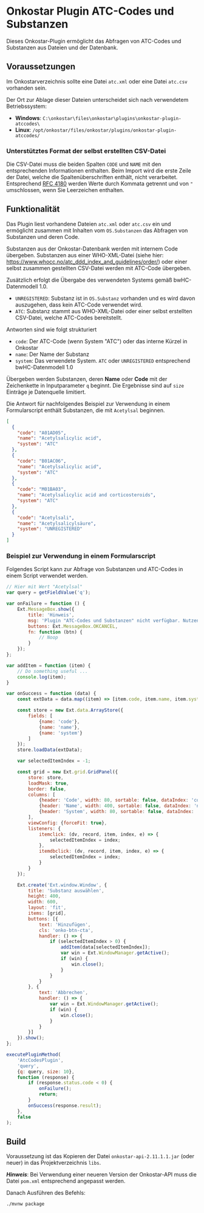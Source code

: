 # Onkostar Plugin ATC-Codes und Substanzen

Dieses Onkostar-Plugin ermöglicht das Abfragen von ATC-Codes und Substanzen aus Dateien und der Datenbank.

## Voraussetzungen

Im Onkostarverzeichnis sollte eine Datei `atc.xml` oder eine Datei `atc.csv` vorhanden sein.

Der Ort zur Ablage dieser Dateien unterscheidet sich nach verwendetem Betriebssystem:

* **Windows**: `C:\onkostar\files\onkostar\plugins\onkostar-plugin-atccodes\`
* **Linux**: `/opt/onkostar/files/onkostar/plugins/onkostar-plugin-atccodes/`

### Unterstütztes Format der selbst erstellten CSV-Datei

Die CSV-Datei muss die beiden Spalten `CODE` und `NAME` mit den entsprechenden Informationen enthalten.
Beim Import wird die erste Zeile der Datei, welche die Spaltenüberschriften enthält, nicht verarbeitet.
Entsprechend [RFC 4180](https://www.rfc-editor.org/rfc/rfc4180) werden Werte durch Kommata getrennt und von `"` umschlossen,
wenn Sie Leerzeichen enthalten.

## Funktionalität

Das Plugin liest vorhandene Dateien `atc.xml` oder `atc.csv` ein und ermöglicht zusammen mit Inhalten
vom `OS.Substanzen` das Abfragen von Substanzen und deren Code.

Substanzen aus der Onkostar-Datenbank werden mit internem Code übergeben.
Substanzen aus einer WHO-XML-Datei (siehe hier: https://www.whocc.no/atc_ddd_index_and_guidelines/order/)
oder einer selbst zusammen gestellten CSV-Datei werden mit ATC-Code übergeben.

Zusätzlich erfolgt die Übergabe des verwendeten Systems gemäß bwHC-Datenmodell 1.0.

* `UNREGISTERED`: Substanz ist in `OS.Substanz` vorhanden und es wird davon auszugehen, dass kein ATC-Code verwendet
  wird.
* `ATC`: Substanz stammt aus WHO-XML-Datei oder einer selbst erstellten CSV-Datei, welche ATC-Codes bereitstellt.

Antworten sind wie folgt strukturiert

* `code`: Der ATC-Code (wenn System "ATC") oder das interne Kürzel in Onkostar
* `name`: Der Name der Substanz
* `system`: Das verwendete System. `ATC` oder `UNREGISTERED` entsprechend bwHC-Datenmodell 1.0

Übergeben werden Substanzen, deren **Name** oder **Code** mit der Zeichenkette in Inputparameter `q` beginnt.
Die Ergebnisse sind auf `size` Einträge je Datenquelle limitiert.

Die Antwort für nachfolgendes Beispiel zur Verwendung in einem Formularscript enthält Substanzen, die mit `Acetylsal` beginnen.

```json
[
  {
    "code": "A01AD05",
    "name": "Acetylsalicylic acid",
    "system": "ATC"
  },
  {
    "code": "B01AC06",
    "name": "Acetylsalicylic acid",
    "system": "ATC"
  },
  {
    "code": "M01BA03",
    "name": "Acetylsalicylic acid and corticosteroids",
    "system": "ATC"
  },
  {
    "code": "Acetylsali",
    "name": "Acetylsalicylsäure",
    "system": "UNREGISTERED"
  }
]
```

### Beispiel zur Verwendung in einem Formularscript

Folgendes Script kann zur Abfrage von Substanzen und ATC-Codes in einem Script verwendet werden.

```javascript
// Hier mit Wert "Acetylsal"
var query = getFieldValue('q');

var onFailure = function () {
    Ext.MessageBox.show({
        title: 'Hinweis',
        msg: 'Plugin "ATC-Codes und Substanzen" nicht verfügbar. Nutzen Sie das Freitextfeld',
        buttons: Ext.MessageBox.OKCANCEL,
        fn: function (btn) {
            // Noop
        }
    });
};

var addItem = function (item) {
    // Do something useful ...
    console.log(item);
}

var onSuccess = function (data) {
    const extData = data.map((item) => [item.code, item.name, item.system]);

    const store = new Ext.data.ArrayStore({
        fields: [
            {name: 'code'},
            {name: 'name'},
            {name: 'system'}
        ]
    });
    store.loadData(extData);

    var selectedItemIndex = -1;

    const grid = new Ext.grid.GridPanel({
        store: store,
        loadMask: true,
        border: false,
        columns: [
            {header: 'Code', width: 80, sortable: false, dataIndex: 'code'},
            {header: 'Name', width: 400, sortable: false, dataIndex: 'name'},
            {header: 'System', width: 80, sortable: false, dataIndex: 'system'},
        ],
        viewConfig: {forceFit: true},
        listeners: {
            itemclick: (dv, record, item, index, e) => {
                selectedItemIndex = index;
            },
            itemdbclick: (dv, record, item, index, e) => {
                selectedItemIndex = index;
            }
        }
    });

    Ext.create('Ext.window.Window', {
        title: 'Substanz auswählen',
        height: 400,
        width: 600,
        layout: 'fit',
        items: [grid],
        buttons: [{
            text: 'Hinzufügen',
            cls: 'onko-btn-cta',
            handler: () => {
                if (selectedItemIndex > 0) {
                    addItem(data[selectedItemIndex]);
                    var win = Ext.WindowManager.getActive();
                    if (win) {
                        win.close();
                    }
                }
            }
        }, {
            text: 'Abbrechen',
            handler: () => {
                var win = Ext.WindowManager.getActive();
                if (win) {
                    win.close();
                }
            }
        }]
    }).show();
};

executePluginMethod(
    'AtcCodesPlugin',
    'query',
    {q: query, size: 10},
    function (response) {
        if (response.status.code < 0) {
            onFailure();
            return;
        }
        onSuccess(response.result);
    },
    false
);
```

## Build

Voraussetzung ist das Kopieren der Datei `onkostar-api-2.11.1.1.jar` (oder neuer) in das Projektverzeichnis `libs`.

**_Hinweis_**: Bei Verwendung einer neueren Version der Onkostar-API muss die Datei `pom.xml` entsprechend angepasst
werden.

Danach Ausführen des Befehls:

```shell
./mvnw package
```

